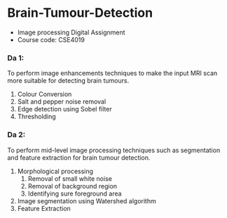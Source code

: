 # Brain-Tumour-Detection
- Image processing Digital Assignment
- Course code: CSE4019 

### Da 1: 
To perform image enhancements techniques to make the input MRI scan more suitable for detecting brain tumours.
1. Colour Conversion
2. Salt and pepper noise removal
3. Edge detection using Sobel filter
4. Thresholding

### Da 2:
To perform mid-level image processing techniques such as segmentation and feature extraction for brain tumour detection.
1. Morphological processing
   1.  Removal of small white noise
   2.  Removal of background region
   3.  Identifying sure foreground area
2. Image segmentation using Watershed algorithm
3. Feature Extraction
